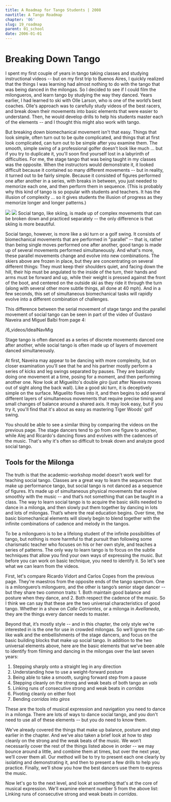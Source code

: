 ```yaml
---
title: A Roadmap for Tango Students | 2008
navtitle: A Tango Roadmap
chapter: '06'
slug: 19_roadmap
parent: 01_school
date: 2006-01-01
---
```


# Breaking Down Tango

I spent my first couple of years in tango taking classes and studying instructional videos -- but on my first trip to Buenos Aires, I quickly realized that the things I was learning had almost nothing to do with the tango that was being danced in the milongas. So I decided to see if I could film the milongueros, and learn tango by studying the way they danced. Years earlier, I had learned to ski with Olle Larson, who is one of the world’s best coaches. Olle's approach was to carefully study videos of the best racers, and break down their movements into basic elements that were easier to understand. Then, he would develop drills to help his students master each of the elements -- and I thought this might also work with tango.

But breaking down biomechanical movement isn't that easy. Things that look simple, often turn out to be quite complicated, and things that at first look complicated, can turn out to be simple after you examine them. The smooth, simple swing of a professional golfer doesn't look like much ... but if you try to duplicate it, you'll soon find yourself lost in a labyrinth of difficulties. For me, the stage tango that was being taught in my classes was the opposite. When the instructors would demonstrate it, it looked difficult because it contained so many different movements -- but in reality, it turned out to be fairly simple. Because it consisted of figures performed one after another in a series, with breaks in between, you just needed to memorize each one, and then perform them in sequence. (This is probably why this kind of tango is so popular with students and teachers. It has the illusion of complexity ... so it gives students the illusion of progress as they memorize longer and longer patterns.)

![](/6_pics/photos/tomba4W.jpg)
![](/6_pics/photos/skierW.jpg)
Social tango, like skiing, is made up of complex movements that can be broken down
and practiced separately -- the only difference is that skiing is more beautiful.

Social tango, however, is more like a ski turn or a golf swing. It consists of biomechanical movements that are performed in "parallel" -- that is, rather than being single moves performed one after another, good tango is made up of several movements performed simultaneously. And what's more, these parallel movements change and evolve into new combinations. The skiers above are frozen in place, but they are concentrating on several different things: They must keep their shoulders quiet, and facing down the hill, their hip must be angulated to the inside of the turn, their hands and arms must be forward and up, while their weight is pressed against the front of the boot, and centered on the outside ski as they ride it through the turn (along with several other more subtle things, all done at 40 mph). And in a few seconds, this set of simultaneous biomechanical tasks will rapidly evolve into a different combination of challenges.

This difference between the serial movement of stage tango and the parallel movement of social tango can be seen in part of the video of Gustavo Naveira and Miguel Balbi from page 4:

/6_videos/IdealNavMig

Stage tango is often danced as a series of discrete movements danced one after another,
while social tango is often made up of layers of movement danced simultaneously.

At first, Naveira may appear to be dancing with more complexity, but on closer examination you'll see that he and his partner mostly perform a series of kicks and leg swings separated by pauses. They are basically doing one movement at a time, posing for a moment, and then performing another one. Now look at Miguelito's double _giro_ (just after Naveira moves out of sight along the back wall). Like a good ski turn, it is deceptively simple on the surface. Miguelito flows into it, and then begins to add several different layers of simultaneous movements that require precise timing and small changes of balance around a shared axis. It may look easy, but if you try it, you'll find that it's about as easy as mastering Tiger Woods' golf swing.

You should be able to see a similar thing by comparing the videos on the previous page. The stage dancers tend to go from one figure to another, while Alej and Ricardo's dancing flows and evolves with the cadences of the music. That's why it's often so difficult to break down and analyze good social tango.

## Tools for the Milonga

The truth is that the academic-workshop model doesn't work well for teaching social tango. Classes are a great way to learn the sequences that make up performance tango, but social tango is not danced as a sequence of figures. It’s made up of simultaneous physical movements that evolve smoothly with the music -- and that’s not something that can be taught in a class. The way to learn social tango is to acquire the basic skills needed to dance in a milonga, and then slowly put them together by dancing in lots and lots of milongas. That’s where the real education begins. Over time, the basic biomechanical elements will slowly begin to blend together with the infinite combinations of cadence and melody in the tangos.

To be a milonguero is to be a lifelong student of the infinite possibilities of tango, but nothing is more harmful to that pursuit than following some charismatic teacher who focuses on his or her own style, and teaches a series of patterns. The only way to learn tango is to focus on the subtle techniques that allow you find your own ways of expressing the music. But before you can work on basic technique, you need to identify it. So let's see what we can learn from the videos.

First, let's compare Ricardo Vidort and Carlos Copes from the previous page. They're maestros from the opposite ends of the tango spectrum. One is a milonguero’s milonguero, and the other is tango’s senior stage dancer -- but they share two common traits: 1. Both maintain good balance and posture when they dance, and 2. Both respect the cadence of the music. So I think we can say that these are the two universal characteristics of good tango. Whether in a show on _Calle Corrientes_, or a milonga in _Avellaneda_, they are the things every dancer needs to master.

Beyond that, it’s mostly style -- and in this chapter, the only style we're interested in is the one for use in crowded milongas. So we’ll ignore the cat-like walk and the embellishments of the stage dancers, and focus on the basic building blocks that make up social tango. In addition to the two universal elements above, here are the basic elements that we've been able to identify from filming and dancing in the milongas over the last seven years:

1. Stepping sharply onto a straight leg in any direction
2. Understanding how to use a weight-forward posture
3. Being able to take a smooth, surging forward step from a pause
4. Stepping cleanly on the strong and weak beats of both tango an _vals_
5. Linking runs of consecutive strong and weak beats in _corridas_
6. Pivoting cleanly on either foot
7. Bending _corridas_ into _giros_

These are the tools of musical expression and navigation you need to dance in a milonga. There are lots of ways to dance social tango, and you don't need to use all of these elements -- but you do need to know them.

We've already covered the things that make up balance, posture and step earlier in the chapter. And we've also taken a brief look at how to step cleanly on the strong and the weak beats of the music. We won’t necessarily cover the rest of the things listed above in order -- we may bounce around a little, and combine them at times, but over the next year, we’ll cover them all. Our method will be to try to present each one clearly by isolating and demonstrating it, and then to present a few drills to help you practice. Finally, we’ll show you how the best dancers use them to express the music.

Now let's go to the next level, and look at something that's at the core of musical expression. We'll examine element number 5 from the above list: Linking runs of consecutive strong and weak beats in _corridas_.
